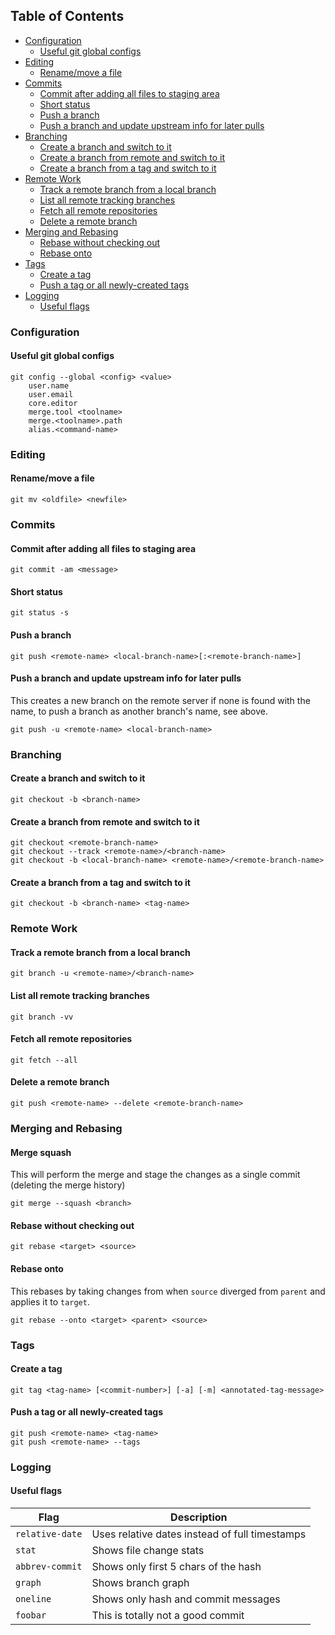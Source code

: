 ## Table of Contents
- [Configuration](#configuration)
    - [Useful git global configs](#useful-git-global-configs)
- [Editing](#editing)
    - [Rename/move a file](#renamemove-a-file)
- [Commits](#commits)
    - [Commit after adding all files to staging area](#commit-after-adding-all-files-to-staging-area)
    - [Short status](#short-status)
    - [Push a branch](#push-a-branch)
    - [Push a branch and update upstream info for later pulls](#push-a-branch-and-update-upstream-info-for-later-pulls)
- [Branching](#branching)
    - [Create a branch and switch to it](#create-a-branch-and-switch-to-it)
    - [Create a branch from remote and switch to it](#create-a-branch-from-remote-and-switch-to-it)
    - [Create a branch from a tag and switch to it](#create-a-branch-from-a-tag-and-switch-to-it)
- [Remote Work](#remote-work)
    - [Track a remote branch from a local branch](#track-a-remote-branch-from-a-local-branch)
    - [List all remote tracking branches](#list-all-remote-tracking-branches)
    - [Fetch all remote repositories](#fetch-all-remote-repositories)
    - [Delete a remote branch](#delete-a-remote-branch)
- [Merging and Rebasing](#merging-and-rebasing)
    - [Rebase without checking out](#rebase-without-checking-out)
    - [Rebase onto](#rebase-onto)
- [Tags](#tags)
    - [Create a tag](#create-a-tag)
    - [Push a tag or all newly-created tags](#push-a-tag-or-all-newly-created-tags)
- [Logging](#logging)
    - [Useful flags](#useful-flags)

### Configuration

#### Useful git global configs
```console
git config --global <config> <value>
    user.name
    user.email
    core.editor
    merge.tool <toolname>
    merge.<toolname>.path
    alias.<command-name>
```

### Editing

#### Rename/move a file
```console
git mv <oldfile> <newfile>
```

### Commits

#### Commit after adding all files to staging area
```console
git commit -am <message>
```

#### Short status
```console
git status -s
```

#### Push a branch
```console
git push <remote-name> <local-branch-name>[:<remote-branch-name>]
```

#### Push a branch and update upstream info for later pulls
This creates a new branch on the remote server if none is found with the name, to push a branch as another branch's name, see above.
```console
git push -u <remote-name> <local-branch-name>
```

### Branching

#### Create a branch and switch to it
```console
git checkout -b <branch-name>
```

#### Create a branch from remote and switch to it
```console
git checkout <remote-branch-name>
git checkout --track <remote-name>/<branch-name>
git checkout -b <local-branch-name> <remote-name>/<remote-branch-name>
```

#### Create a branch from a tag and switch to it
```console
git checkout -b <branch-name> <tag-name>
```

### Remote Work

#### Track a remote branch from a local branch
```console
git branch -u <remote-name>/<branch-name>
```

#### List all remote tracking branches
```console
git branch -vv
```

#### Fetch all remote repositories
```console
git fetch --all
```

#### Delete a remote branch
```console
git push <remote-name> --delete <remote-branch-name>
```

### Merging and Rebasing

#### Merge squash
This will perform the merge and stage the changes as a single commit (deleting the merge history)
```console
git merge --squash <branch>
```

#### Rebase without checking out
```console
git rebase <target> <source>
```

#### Rebase onto
This rebases by taking changes from when `source` diverged from `parent` and applies it to `target`.
```console
git rebase --onto <target> <parent> <source>
```

### Tags

#### Create a tag
```console
git tag <tag-name> [<commit-number>] [-a] [-m] <annotated-tag-message>
```

#### Push a tag or all newly-created tags
```console
git push <remote-name> <tag-name>
git push <remote-name> --tags
```

### Logging

#### Useful flags
| Flag            | Description                                    |
| --------------- | ---------------------------------------------- |
| `relative-date` | Uses relative dates instead of full timestamps |
| `stat`          | Shows file change stats                        |
| `abbrev-commit` | Shows only first 5 chars of the hash           |
| `graph`         | Shows branch graph                             |
| `oneline`       | Shows only hash and commit messages            |
| `foobar`        | This is totally not a good commit              |

